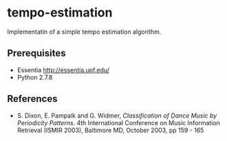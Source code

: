 # tempo-estimation
Implementatin of a simple tempo estimation algorithm.

## Prerequisites
* Essentia http://essentia.upf.edu/
* Python 2.7.8

## References
* S. Dixon, E. Pampalk and G. Widmer, *Classification of Dance Music by Periodicity Patterns*. 4th International Conference on Music Information Retrieval (ISMIR 2003), Baltimore MD, October 2003, pp 159 - 165

